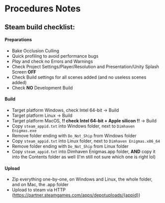 # Procedures Notes

## Steam build checklist:

#### Preparations

- Bake Occlusion Culling
- Quick profiling to avoid performance bugs
- _Play_ and check no Errors and Warnings
- Check Project Settings/Player/Resolution and Presentation/Unity Splash Screen **OFF**
- Check Build settings for all scenes added (and no useless scenes added)
- Check **NO** Development Build

#### Build

- Target platform Windows, check Intel 64-bit -> Build
- Target platform Linux -> Build
- Target platform MacOS, **!! check Intel 64-bit + Apple silicon !!** -> Build
- Copy `steam_appid.txt` into Windows folder, next to `Dimhaven Enigmas.exe`
- Remove folder ending with `Do_Not_Ship` from Windows folder
- Copy `steam_appid.txt` into Linux folder, next to `Dimhaven Enigmas.x86_64`
- Remove folder ending with `Do_Not_Ship` from Linux folder
- Copy `steam_appid.txt` into Dimhaven Enigmas.app folder, **AND** copy it into the Contents folder as well (I'm still not sure which one is right lol)

#### Upload

- Zip everything one-by-one, on Windows and Linux, the whole folder, and on Mac, the .app folder
- Upload to steam via HTTP (https://partner.steamgames.com/apps/depotuploads/{appid})
